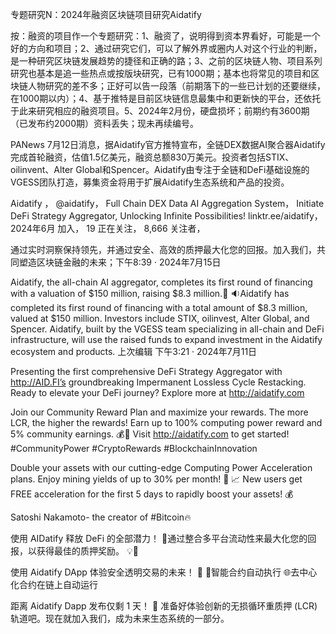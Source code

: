 专题研究N：2024年融资区块链项目研究Aidatify

按：融资的项目作一个专题研究：1、融资了，说明得到资本界看好，可能是一个好的方向和项目；2、通过研究它们，可以了解外界或圈内人对这个行业的判断，是一种研究区块链发展趋势的捷径和正确的路；3、之前的区块链人物、项目系列研究也基本是追一些热点或按版块研究，已有1000期；基本也将常见的项目和区块链人物研究的差不多；正好可以告一段落（前期落下的一些已计划的还要继续，在1000期以内）；4、基于推特是目前区块链信息最集中和更新快的平台，还依托于此来研究相应的融资项目。5、2024年2月份，硬盘损坏；前期约有3600期（已发布约2000期）资料丢失；现未再续编号。

PANews 7月12日消息，据Aidatify官方推特宣布，全链DEX数据AI聚合器Aidatify完成首轮融资，估值1.5亿美元，融资总额830万美元。投资者包括STIX、oilinvent、Alter Global和Spencer。Aidatify由专注于全链和DeFi基础设施的VGESS团队打造，募集资金将用于扩展Aidatify生态系统和产品的投资。

Aidatify
，
@aidatify，
Full Chain DEX Data AI Aggregation System，
Initiate DeFi Strategy Aggregator, Unlocking Infinite Possibilities!
linktr.ee/aidatify，2024年6月 加入，
19 正在关注，
8,666 关注者，

通过实时洞察保持领先，并通过安全、高效的质押最大化您的回报。加入我们，共同塑造区块链金融的未来；下午8:39 · 2024年7月15日

Aidatify, the all-chain AI aggregator, completes its first round of financing with a valuation of $150 million, raising $8.3 million.🎉
🔉Aidatify has completed its first round of financing with a total amount of $8.3 million, valued at $150 million. Investors include STIX, oilinvest, Alter Global, and Spencer. Aidatify, built by the VGESS team specializing in all-chain and DeFi infrastructure, will use the raised funds to expand investment in the Aidatify ecosystem and products.
上次编辑
下午3:21 · 2024年7月11日

Presenting the first comprehensive DeFi Strategy Aggregator with http://AID.FI’s groundbreaking Impermanent Lossless Cycle Restacking. Ready to elevate your DeFi journey? Explore more at http://aidatify.com

Join our Community Reward Plan and maximize your rewards. The more LCR, the higher the rewards! Earn up to 100% computing power reward and 5% community earnings. 💰💼
Visit http://aidatify.com to get started! #CommunityPower #CryptoRewards #BlockchainInnovation

Double your assets with our cutting-edge Computing Power Acceleration plans. Enjoy mining yields of up to 30% per month! 🌟
📈 New users get FREE acceleration for the first 5 days to rapidly boost your assets! 💰

Satoshi Nakamoto- the creator of #Bitcoin🔥

使用 AIDatify 释放 DeFi 的全部潜力！ 🚀通过整合多平台流动性来最大化您的回报，以获得最佳的质押奖励。 💡🚩 

使用 Aidatify DApp 体验安全透明交易的未来！ 🚀
🔗智能合约自动执行
🌐去中心化合约在链上自动运行

距离 Aidatify Dapp 发布仅剩 1 天！ 🎉
准备好体验创新的无损循环重质押 (LCR) 轨道吧。现在就加入我们，成为未来生态系统的一部分。 
